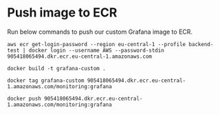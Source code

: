 # Push image to ECR
Run below commands to push our custom Grafana image to ECR.
```
aws ecr get-login-password --region eu-central-1 --profile backend-test | docker login --username AWS --password-stdin 905418065494.dkr.ecr.eu-central-1.amazonaws.com
```

```
docker build -t grafana-custom .
```

```
docker tag grafana-custom 905418065494.dkr.ecr.eu-central-1.amazonaws.com/monitoring:grafana
```

```
docker push 905418065494.dkr.ecr.eu-central-1.amazonaws.com/monitoring:grafana
```